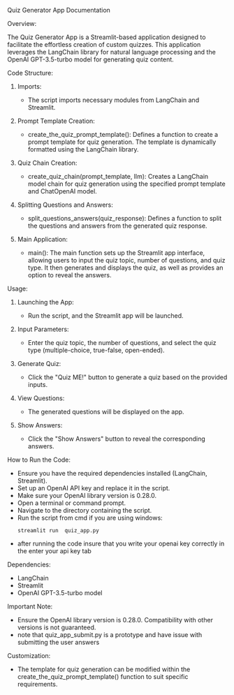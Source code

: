 Quiz Generator App Documentation

Overview:

The Quiz Generator App is a Streamlit-based application designed to facilitate the effortless creation of custom quizzes. This application leverages the LangChain library for natural language processing and the OpenAI GPT-3.5-turbo model for generating quiz content.

Code Structure:

1. Imports:
    - The script imports necessary modules from LangChain and Streamlit.

2. Prompt Template Creation:
    - create_the_quiz_prompt_template(): Defines a function to create a prompt template for quiz generation. The template is dynamically formatted using the LangChain library.

3. Quiz Chain Creation:
    - create_quiz_chain(prompt_template, llm): Creates a LangChain model chain for quiz generation using the specified prompt template and ChatOpenAI model.

4. Splitting Questions and Answers:
    - split_questions_answers(quiz_response): Defines a function to split the questions and answers from the generated quiz response.

5. Main Application:
    - main(): The main function sets up the Streamlit app interface, allowing users to input the quiz topic, number of questions, and quiz type. It then generates and displays the quiz, as well as provides an option to reveal the answers.

Usage:

1. Launching the App:
    - Run the script, and the Streamlit app will be launched.

2. Input Parameters:
    - Enter the quiz topic, the number of questions, and select the quiz type (multiple-choice, true-false, open-ended).

3. Generate Quiz:
    - Click the "Quiz ME!" button to generate a quiz based on the provided inputs.

4. View Questions:
    - The generated questions will be displayed on the app.

5. Show Answers:
    - Click the "Show Answers" button to reveal the corresponding answers.

How to Run the Code:

- Ensure you have the required dependencies installed (LangChain, Streamlit).
- Set up an OpenAI API key and replace it in the script.
- Make sure your OpenAI library version is 0.28.0.
- Open a terminal or command prompt.
- Navigate to the directory containing the script.
- Run the script from cmd if you are using windows:
    ```
    streamlit run  quiz_app.py
    ```
- after running the code insure that you write your openai key correctly in the enter your api key tab 

Dependencies:

- LangChain
- Streamlit
- OpenAI GPT-3.5-turbo model

Important Note:

- Ensure the OpenAI library version is 0.28.0. Compatibility with other versions is not guaranteed.
- note that quiz_app_submit.py is a prototype and have issue with submitting the user answers

Customization:

- The template for quiz generation can be modified within the create_the_quiz_prompt_template() function to suit specific requirements.
